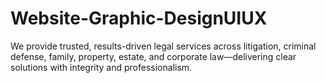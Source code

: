 # Website-Graphic-DesignUIUX
We provide trusted, results-driven legal services across litigation, criminal defense, family, property, estate, and corporate law—delivering clear solutions with integrity and professionalism.
